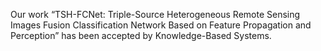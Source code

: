 Our work “TSH-FCNet: Triple-Source Heterogeneous Remote Sensing Images Fusion Classification Network Based on Feature Propagation and Perception” has been accepted by Knowledge-Based Systems.
